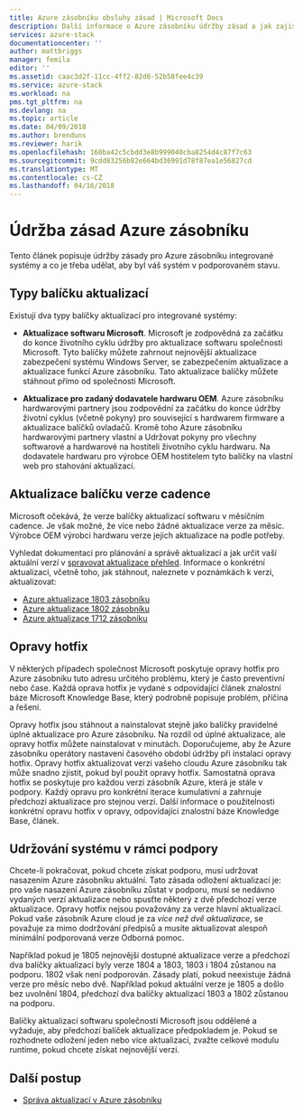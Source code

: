 ```yaml
---
title: Azure zásobníku obsluhy zásad | Microsoft Docs
description: Další informace o Azure zásobníku údržby zásad a jak zajistit, aby integrovaný systém v podporovaném stavu.
services: azure-stack
documentationcenter: ''
author: mattbriggs
manager: femila
editor: ''
ms.assetid: caac3d2f-11cc-4ff2-82d6-52b58fee4c39
ms.service: azure-stack
ms.workload: na
pms.tgt_pltfrm: na
ms.devlang: na
ms.topic: article
ms.date: 04/09/2018
ms.author: brenduns
ms.reviewer: harik
ms.openlocfilehash: 160ba42c5cbdd3e8b999040cba8254d4c87f7c63
ms.sourcegitcommit: 9cdd83256b82e664bd36991d78f87ea1e56827cd
ms.translationtype: MT
ms.contentlocale: cs-CZ
ms.lasthandoff: 04/16/2018
---
```

# <a name="azure-stack-servicing-policy"></a>Údržba zásad Azure zásobníku
Tento článek popisuje údržby zásady pro Azure zásobníku integrované systémy a co je třeba udělat, aby byl váš systém v podporovaném stavu. 

## <a name="update-package-types"></a>Typy balíčku aktualizací

Existují dva typy balíčky aktualizací pro integrované systémy: 

- **Aktualizace softwaru Microsoft**. Microsoft je zodpovědná za začátku do konce životního cyklu údržby pro aktualizace softwaru společnosti Microsoft. Tyto balíčky můžete zahrnout nejnovější aktualizace zabezpečení systému Windows Server, se zabezpečením aktualizace a aktualizace funkcí Azure zásobníku. Tato aktualizace balíčky můžete stáhnout přímo od společnosti Microsoft.

- **Aktualizace pro zadaný dodavatele hardwaru OEM**. Azure zásobníku hardwarovými partnery jsou zodpovědní za začátku do konce údržby životní cyklus (včetně pokyny) pro související s hardwarem firmware a aktualizace balíčků ovladačů. Kromě toho Azure zásobníku hardwarovými partnery vlastní a Udržovat pokyny pro všechny softwarové a hardwarové na hostiteli životního cyklu hardwaru. Na dodavatele hardwaru pro výrobce OEM hostitelem tyto balíčky na vlastní web pro stahování aktualizací.


## <a name="update-package-release-cadence"></a>Aktualizace balíčku verze cadence
Microsoft očekává, že verze balíčky aktualizací softwaru v měsíčním cadence. Je však možné, že více nebo žádné aktualizace verze za měsíc. Výrobce OEM výrobci hardwaru verze jejich aktualizace na podle potřeby. 

Vyhledat dokumentaci pro plánování a správě aktualizací a jak určit vaší aktuální verzí v [spravovat aktualizace přehled](azure-stack-updates.md). Informace o konkrétní aktualizaci, včetně toho, jak stáhnout, naleznete v poznámkách k verzi, aktualizovat: 
- [Azure aktualizace 1803 zásobníku](azure-stack-update-1803.md)
- [Azure aktualizace 1802 zásobníku](azure-stack-update-1802.md)
- [Azure aktualizace 1712 zásobníku](azure-stack-update-1712.md)



## <a name="hotfixes"></a>Opravy hotfix
V některých případech společnost Microsoft poskytuje opravy hotfix pro Azure zásobníku tuto adresu určitého problému, který je často preventivní nebo čase.  Každá oprava hotfix je vydané s odpovídající článek znalostní báze Microsoft Knowledge Base, který podrobně popisuje problém, příčina a řešení. 

Opravy hotfix jsou stáhnout a nainstalovat stejně jako balíčky pravidelné úplné aktualizace pro Azure zásobníku. Na rozdíl od úplné aktualizace, ale opravy hotfix můžete nainstalovat v minutách. Doporučujeme, aby že Azure zásobníku operátory nastavení časového období údržby při instalaci opravy hotfix. Opravy hotfix aktualizovat verzi vašeho cloudu Azure zásobníku tak může snadno zjistit, pokud byl použit opravy hotfix. Samostatná oprava hotfix se poskytuje pro každou verzi zásobník Azure, která je stále v podpory. Každý opravu pro konkrétní iterace kumulativní a zahrnuje předchozí aktualizace pro stejnou verzi. Další informace o použitelnosti konkrétní opravu hotfix v opravy, odpovídající znalostní báze Knowledge Base, článek.  


## <a name="keep-your-system-under-support"></a>Udržování systému v rámci podpory
Chcete-li pokračovat, pokud chcete získat podporu, musí udržovat nasazením Azure zásobníku aktuální. Tato zásada odložení aktualizací je: pro vaše nasazení Azure zásobníku zůstat v podporu, musí se nedávno vydaných verzí aktualizace nebo spusťte některý z dvě předchozí verze aktualizace. Opravy hotfix nejsou považovány za verze hlavní aktualizací. Pokud vaše zásobník Azure cloud je za *více než dvě aktualizace*, se považuje za mimo dodržování předpisů a musíte aktualizovat alespoň minimální podporovaná verze Odborná pomoc. 

Například pokud je 1805 nejnovější dostupné aktualizace verze a předchozí dva balíčky aktualizací byly verze 1804 a 1803, 1803 i 1804 zůstanou na podporu. 1802 však není podporován. Zásady platí, pokud neexistuje žádná verze pro měsíc nebo dvě. Například pokud aktuální verze je 1805 a došlo bez uvolnění 1804, předchozí dva balíčky aktualizací 1803 a 1802 zůstanou na podporu.

Balíčky aktualizací softwaru společnosti Microsoft jsou oddělené a vyžaduje, aby předchozí balíček aktualizace předpokladem je. Pokud se rozhodnete odložení jeden nebo více aktualizací, zvažte celkové modulu runtime, pokud chcete získat nejnovější verzi. 


## <a name="next-steps"></a>Další postup

- [Správa aktualizací v Azure zásobníku](azure-stack-updates.md)


